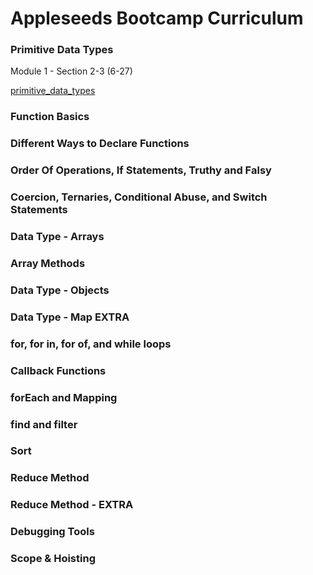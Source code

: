 # Appleseeds Bootcamp Curriculum

### Primitive Data Types
Module 1 - Section 2-3 (6-27)

[primitive_data_types](./primitive_data_types)

### Function Basics
### Different Ways to Declare Functions
### Order Of Operations, If Statements, Truthy and Falsy
### Coercion, Ternaries, Conditional Abuse, and Switch Statements
### Data Type - Arrays
### Array Methods
### Data Type - Objects
### Data Type - Map EXTRA
### for, for in, for of, and while loops
### Callback Functions
### forEach and Mapping
### find and filter
### Sort
### Reduce Method
### Reduce Method - EXTRA
### Debugging Tools
### Scope & Hoisting




